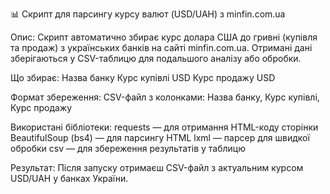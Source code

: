 📊 Скрипт для парсингу курсу валют (USD/UAH) з minfin.com.ua

Опис:
Скрипт автоматично збирає курс долара США до гривні (купівля та продаж) з українських банків на сайті minfin.com.ua. Отримані дані зберігаються у CSV-таблицю для подальшого аналізу або обробки.

Що збирає:
Назва банку
Курс купівлі USD
Курс продажу USD

Формат збереження:
CSV-файл з колонками: Назва банку, Курс купівлі, Курс продажу

Використані бібліотеки:
requests — для отримання HTML-коду сторінки
BeautifulSoup (bs4) — для парсингу HTML
lxml — парсер для швидкої обробки
csv — для збереження результатів у таблицю

Результат:
Після запуску отримаєш CSV-файл з актуальним курсом USD/UAH у банках України.

